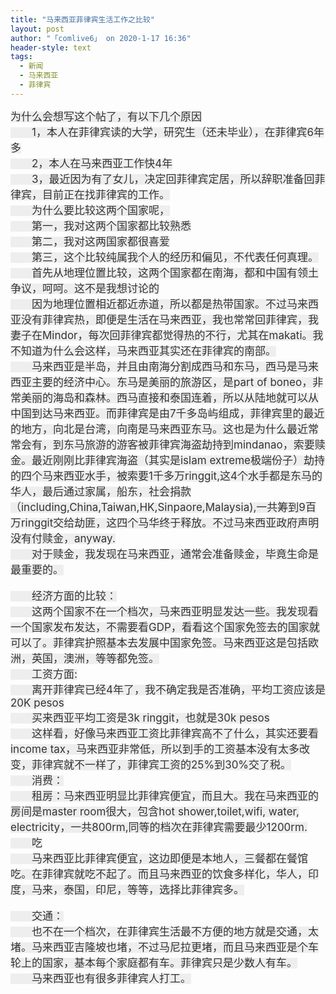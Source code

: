 ```yaml
---
title: "马来西亚菲律宾生活工作之比较"
layout: post
author: "「comlive6」 on 2020-1-17 16:36"
header-style: text
tags:
  - 新闻
  - 马来西亚
  - 菲律宾
---
```


<head></head>
<body>
 <font color="#333333"><font style="background-color:rgb(238, 238, 238)"><font face="&amp;quot"><font style="font-size:17px">为什么会想写这个帖了，有以下几个原因</font></font></font></font>
 <br> 
 <font color="#333333"><font style="background-color:rgb(238, 238, 238)"><font face="&amp;quot"><font style="font-size:17px">　　1，本人在菲律宾读的大学，研究生（还未毕业），在菲律宾6年多</font></font></font></font>
 <br> 
 <font color="#333333"><font style="background-color:rgb(238, 238, 238)"><font face="&amp;quot"><font style="font-size:17px">　　2，本人在马来西亚工作快4年</font></font></font></font>
 <br> 
 <font color="#333333"><font style="background-color:rgb(238, 238, 238)"><font face="&amp;quot"><font style="font-size:17px">　　3，最近因为有了女儿，决定回菲律宾定居，所以辞职准备回菲律宾，目前正在找菲律宾的工作。</font></font></font></font>
 <br> 
 <font color="#333333"><font style="background-color:rgb(238, 238, 238)"><font face="&amp;quot"><font style="font-size:17px">　　为什么要比较这两个国家呢，</font></font></font></font>
 <br> 
 <font color="#333333"><font style="background-color:rgb(238, 238, 238)"><font face="&amp;quot"><font style="font-size:17px">　　第一，我对这两个国家都比较熟悉</font></font></font></font>
 <br> 
 <font color="#333333"><font style="background-color:rgb(238, 238, 238)"><font face="&amp;quot"><font style="font-size:17px">　　第二，我对这两国家都很喜爱</font></font></font></font>
 <br> 
 <font color="#333333"><font style="background-color:rgb(238, 238, 238)"><font face="&amp;quot"><font style="font-size:17px">　　第三，这个比较纯属我个人的经历和偏见，不代表任何真理。</font></font></font></font>
 <br> 
 <font color="#333333"><font style="background-color:rgb(238, 238, 238)"><font face="&amp;quot"><font style="font-size:17px">　　首先从地理位置比较，这两个国家都在南海，都和中国有领土争议，呵呵。这不是我想讨论的</font></font></font></font>
 <br> 
 <font color="#333333"><font style="background-color:rgb(238, 238, 238)"><font face="&amp;quot"><font style="font-size:17px">　　因为地理位置相近都近赤道，所以都是热带国家。不过马来西亚没有菲律宾热，即便是生活在马来西亚，我也常常回菲律宾，我妻子在Mindor，每次回菲律宾都觉得热的不行，尤其在makati。我不知道为什么会这样，马来西亚其实还在菲律宾的南部。</font></font></font></font>
 <br> 
 <font color="#333333"><font style="background-color:rgb(238, 238, 238)"><font face="&amp;quot"><font style="font-size:17px">　　马来西亚是半岛，并且由南海分割成西马和东马，西马是马来西亚主要的经济中心。东马是美丽的旅游区，是part of boneo，非常美丽的海岛和森林。西马直接和泰国连着，所以从陆地就可以从中国到达马来西亚。而菲律宾是由7千多岛屿组成，菲律宾里的最近的地方，向北是台湾，向南是马来西亚东马。这也是为什么最近常常会有，到东马旅游的游客被菲律宾海盗劫持到mindanao，索要赎金。最近刚刚比菲律宾海盗（其实是islam extreme极端份子）劫持的四个马来西亚水手，被索要1千多万ringgit,这4个水手都是东马的华人，最后通过家属，船东，社会捐款（including,China,Taiwan,HK,Sinpaore,Malaysia),一共筹到9百万ringgit交给劫匪，这四个马华终于释放。不过马来西亚政府声明没有付赎金，anyway.</font></font></font></font>
 <br> 
 <font color="#333333"><font style="background-color:rgb(238, 238, 238)"><font face="&amp;quot"><font style="font-size:17px">　　对于赎金，我发现在马来西亚，通常会准备赎金，毕竟生命是最重要的。</font></font></font></font>
 <br> 
 <br> 
 <font color="#333333"><font style="background-color:rgb(238, 238, 238)"><font face="&amp;quot"><font style="font-size:17px">　　经济方面的比较：</font></font></font></font>
 <br> 
 <font color="#333333"><font style="background-color:rgb(238, 238, 238)"><font face="&amp;quot"><font style="font-size:17px">　　这两个国家不在一个档次，马来西亚明显发达一些。我发现看一个国家发布发达，不需要看GDP，看看这个国家免签去的国家就可以了。菲律宾护照基本去发展中国家免签。马来西亚这是包括欧洲，英国，澳洲，等等都免签。</font></font></font></font>
 <br> 
 <font color="#333333"><font style="background-color:rgb(238, 238, 238)"><font face="&amp;quot"><font style="font-size:17px">　　工资方面:</font></font></font></font>
 <br> 
 <font color="#333333"><font style="background-color:rgb(238, 238, 238)"><font face="&amp;quot"><font style="font-size:17px">　　离开菲律宾已经4年了，我不确定我是否准确，平均工资应该是20K pesos</font></font></font></font>
 <br> 
 <font color="#333333"><font style="background-color:rgb(238, 238, 238)"><font face="&amp;quot"><font style="font-size:17px">　　买来西亚平均工资是3k ringgit，也就是30k pesos</font></font></font></font>
 <br> 
 <font color="#333333"><font style="background-color:rgb(238, 238, 238)"><font face="&amp;quot"><font style="font-size:17px">　　这样看，好像马来西亚工资比菲律宾高不了什么，其实还要看income tax，马来西亚非常低，所以到手的工资基本没有太多改变，菲律宾就不一样了，菲律宾工资的25%到30%交了税。</font></font></font></font>
 <br> 
 <font color="#333333"><font style="background-color:rgb(238, 238, 238)"><font face="&amp;quot"><font style="font-size:17px">　　消费：</font></font></font></font>
 <br> 
 <font color="#333333"><font style="background-color:rgb(238, 238, 238)"><font face="&amp;quot"><font style="font-size:17px">　　租房：马来西亚明显比菲律宾便宜，而且大。我在马来西亚的房间是master room很大，包含hot shower,toilet,wifi, water, electricity，一共800rm,同等的档次在菲律宾需要最少1200rm.</font></font></font></font>
 <br> 
 <font color="#333333"><font style="background-color:rgb(238, 238, 238)"><font face="&amp;quot"><font style="font-size:17px">　　吃</font></font></font></font>
 <br> 
 <font color="#333333"><font style="background-color:rgb(238, 238, 238)"><font face="&amp;quot"><font style="font-size:17px">　　马来西亚比菲律宾便宜，这边即便是本地人，三餐都在餐馆吃。在菲律宾就吃不起了。而且马来西亚的饮食多样化，华人，印度，马来，泰国，印尼，等等，选择比菲律宾多。</font></font></font></font>
 <br> 
 <br> 
 <font color="#333333"><font style="background-color:rgb(238, 238, 238)"><font face="&amp;quot"><font style="font-size:17px">　　交通：</font></font></font></font>
 <br> 
 <font color="#333333"><font style="background-color:rgb(238, 238, 238)"><font face="&amp;quot"><font style="font-size:17px">　　也不在一个档次，在菲律宾生活最不方便的地方就是交通，太堵。马来西亚吉隆坡也堵，不过马尼拉更堵，而且马来西亚是个车轮上的国家，基本每个家庭都有车。菲律宾只是少数人有车。</font></font></font></font>
 <br> 
 <font color="#333333"><font style="background-color:rgb(238, 238, 238)"><font face="&amp;quot"><font style="font-size:17px">　　马来西亚也有很多菲律宾人打工。</font></font></font></font>
 <br>
</body>


